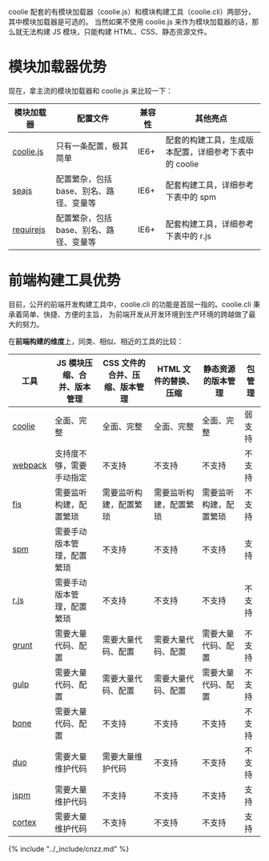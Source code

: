 coolie 配套的有模块加载器（coolie.js）和模块构建工具（coolie.cli）两部分，其中模块加载器是可选的。
当然如果不使用 coolie.js 来作为模块加载器的话，那么就无法构建 JS 模块，只能构建 HTML、CSS、静态资源文件。

# 模块加载器优势

现在，拿主流的模块加载器和 coolie.js 来比较一下：

模块加载器 | 配置文件 | 兼容性 | 其他亮点
---------|---------|-------|--------
[coolie.js](https://github.com/cloudcome/coolie) | 只有一条配置，极其简单 | IE6+ | 配套的构建工具，生成版本配置，详细参考下表中的 coolie
[seajs](https://github.com/seajs/seajs) | 配置繁杂，包括 base、别名、路径、变量等 | IE6+ | 配套构建工具，详细参考下表中的 spm
[requirejs](https://github.com/jrburke/requirejs) | 配置繁杂，包括 base、别名、路径、变量等 | IE6+ | 配套构建工具，详细参考下表中的 r.js




# 前端构建工具优势

目前，公开的前端开发构建工具中，coolie.cli 的功能是首屈一指的。coolie.cli 秉承着简单、快捷、方便的主旨，
为前端开发从开发环境到生产环境的跨越做了最大的努力。

在**前端构建的维度**上，同类、相似、相近的工具的比较：

工具 | JS 模块压缩、合并、版本管理 | CSS 文件的合并、压缩、版本管理 | HTML 文件的替换、压缩 | 静态资源的版本管理 | 包管理
----|-------------------------|---------------------------|--------------------|-----------------|------
[coolie](https://www.npmjs.com/package/coolie) | 全面、完整 | 全面、完整 | 全面、完整 | 全面、完整 | 弱支持
[webpack](https://www.npmjs.com/package/webpack) | 支持度不够，需要手动指定 | 不支持 | 不支持 | 不支持 | 不支持
[fis](https://www.npmjs.com/package/fis) | 需要监听构建，配置繁琐 | 需要监听构建，配置繁琐 | 需要监听构建，配置繁琐 | 需要监听构建，配置繁琐 | 不支持
[spm](https://www.npmjs.com/package/spm) | 需要手动版本管理，配置繁琐 | 不支持 | 不支持 | 不支持 | 支持
[r.js](https://github.com/jrburke/r.js) | 需要手动版本管理，配置繁琐 | 不支持 | 不支持 | 不支持 | 不支持
[grunt](https://www.npmjs.com/package/grunt) | 需要大量代码、配置 | 需要大量代码、配置 | 需要大量代码、配置 | 需要大量代码、配置 | 不支持
[gulp](https://www.npmjs.com/package/gulp) | 需要大量代码、配置 | 需要大量代码、配置 | 需要大量代码、配置 | 需要大量代码、配置 | 不支持
[bone](https://www.npmjs.com/package/bone) | 需要大量代码、配置 | 不支持 | 不支持 | 不支持 | 不支持
[duo](https://www.npmjs.com/package/duo) | 需要大量维护代码 |  需要大量维护代码 |  不支持 | 不支持 | 不支持
[jspm](https://www.npmjs.com/package/jspm) | 需要大量维护代码 |  不支持 |  不支持 | 不支持 | 支持
[cortex](https://www.npmjs.com/package/cortex) | 需要大量维护代码 |  不支持 |  不支持 | 不支持 | 支持


{% include "../_include/cnzz.md" %}

